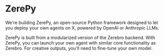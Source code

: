 # ZerePy

We're building ZerePy, an open-source Python framework designed to let you deploy your own agents on X, powered by 
OpenAI or Anthropic LLMs.

ZerePy is built from a modularized version of the Zerebro backend. With ZerePy, you can launch your own agent with 
similar core functionality as Zerebro. For creative outputs, you'll need to fine-tune your own model.
